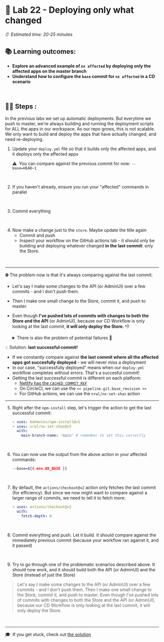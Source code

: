 # 💈 Lab 22 - Deploying only what changed

###### ⏰ &nbsp;Estimated time: 20-25 minutes

## 📚 Learning outcomes:

- **Explore an advanced example of `nx affected` by deploying only the affected apps on the master branch**
- **Understand how to configure the `base` commit for `nx affected` in a CD scenario**
<br />

## 🏋️‍♀️ Steps :

In the previous labs we set up automatic deployments. But everytime we push to master, we're always building and running the deployment scripts for ALL the apps in our workspace. As our repo grows, this is not scalable. We only want to build and deploy the apps that have actually changed, and need re-deploying.

1. Update your `deploy.yml` file so that it builds only the affected apps, and it deploys only the affected apps
    
    ⚠️&nbsp;&nbsp;You can compare against the previous commit for now: `--base=HEAD~1`
<br />

2. If you haven't already, ensure you run your "affected" commands in parallel
<br />

3. Commit everything
<br />

4. Now make a change just to the `store`. Maybe update the title again
    - Commit and push
    - Inspect your workflow on the GitHub actions tab - it should only be building and deploying 
    whatever changed **in the last commit**: only the Store.
<br />

---

⛔ The problem now is that it's always comparing against the last commit:

- Let's say I make some changes to the API (or AdminUI) over a few commits - and I don't push them. 
- Then I make one small change to the Store, commit it, and push to master. 
- Even though **I've pushed lots of commits with changes to both the Store and the API** (or AdminUI), because our CD Workflow is only
  looking at the last commit, **it will only deploy the Store.** 👎

    <details>
    <summary>There is also the problem of potential failures 🧨</summary>

    Now our setup is simple: it just builds.
    But let's say we wanted to run the E2E tests again before deploying - just to be extra safe!
    In that case, if I change the API (or AdminUI) and push, the E2E tests might fail. So API (or AdminUI) will not get deployed.
    I then fix the E2E tests, but because the API (or AdminUI) does not depend on its E2E tests, `nx affected` will not mark it for deployment.
    So even though we changed the API (or AdminUI), it did not get deployed.
    </details>

💡 Solution: **last successful commit!**
- If we constantly compare against **the last commit where all the affected apps got succesfully deployed** - we 
will never miss a deployment
- In our case, "successfully deployed" means when our `deploy.yml` workflow completes without errors. That's a succesful commit!
- Getting the last successful commit is different on each platform:
    - [Netlify has the `CACHED_COMMIT_REF`](https://docs.netlify.com/configure-builds/environment-variables/#git-metadata)
    - On CircleCI, we can use the `<< pipeline.git.base_revision >>`
    - For GitHub actions, we can use the `nrwl/nx-set-shas` action

---

5. Right after the `npm-install` step, let's trigger the action to get the last successful commit:

    ```yml
    - uses: bahmutov/npm-install@v1
    - uses: nrwl/nx-set-shas@v2
      with:
        main-branch-name: 'main' # remember to set this correctly
    ```
<br />
    
6. You can now use the output from the above action in your affected commands:

    ```bash
    --base=${{ env.NX_BASE }}
    ```
<br />

7. By default, the `actions/checkout@v2` action only fetches the last commit (for efficiency). But since we now might want to compare against a larger range of commits, we need to tell it to fetch more:
   
    ```yaml
    - uses: actions/checkout@v2
      with:
        fetch-depth: 0
    ```
<br />

8. Commit everything and push. Let it build. It should compare against the immediately previous commit (because your workflow ran against it, and it passed)
<br />

9. Try to go through one of the problematic scenarios described above. It should now work, and it should build both the API (or AdminUI) and the Store (instead of just the Store)

  > Let's say I make some changes to the API (or AdminUI) over a few commits - and I don't push them. Then I make one small change to the Store, commit it, and push to master.
  Even though I've pushed lots of commits with changes to both the Store and the API (or AdminUI), because our CD Workflow is only looking at the last commit, it will only deploy the Store.
<br />

---

🎓&nbsp;&nbsp;If you get stuck, check out [the solution](SOLUTION.md)
